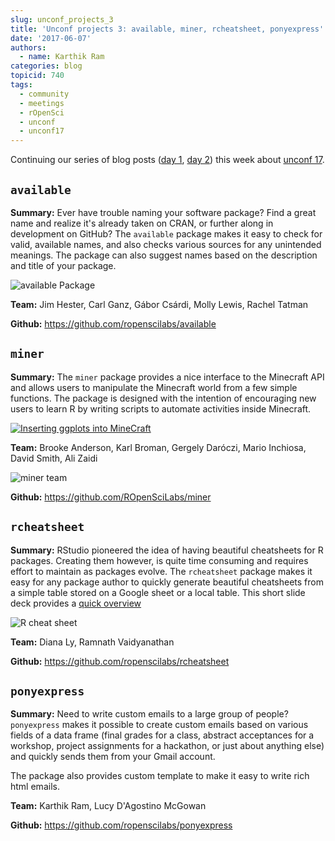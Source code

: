 ```yaml
---
slug: unconf_projects_3
title: 'Unconf projects 3: available, miner, rcheatsheet, ponyexpress'
date: '2017-06-07'
authors:
  - name: Karthik Ram
categories: blog
topicid: 740
tags:
  - community
  - meetings
  - rOpenSci
  - unconf
  - unconf17
---
```


Continuing our series of blog posts ([day 1](https://ropensci.org/blog/blog/2017/06/05/unconf_recap_1), [day 2](https://ropensci.org/blog/blog/2017/06/06/unconf_recap_2)) this week about [unconf 17](https://ropensci.org/blog/blog/2017/06/02/unconf2017).

## `available`

**Summary:**  Ever have trouble naming your software package? Find a great name and realize it's already taken on CRAN, or further along in development on GitHub? The `available` package makes it easy to check for valid, available names, and also checks various sources for any unintended meanings. The package can also suggest names based on the description and title of your package.

![available Package](https://i.imgur.com/k6J5hQr.png)

**Team:** Jim Hester, Carl Ganz, Gábor Csárdi, Molly Lewis, Rachel Tatman

**Github:** https://github.com/ropenscilabs/available

## `miner`

**Summary:**
The `miner` package provides a nice interface to the Minecraft API and allows users to manipulate the Minecraft world from a few simple functions. The package is designed with the intention of encouraging new users to learn R by writing scripts to automate activities inside Minecraft.

[![Inserting ggplots into MineCraft](https://i.imgur.com/G0PComZ.png)](https://www.youtube.com/watch?v=zggCAYAfjXE "ggplot2 with Minecraft")

**Team:** Brooke Anderson, Karl Broman, Gergely Daróczi, Mario Inchiosa, David Smith, Ali Zaidi

![miner team](https://i.imgur.com/EBVkz7G.jpg)

**Github:** https://github.com/ROpenSciLabs/miner

## `rcheatsheet`

**Summary:**  RStudio pioneered the idea of having beautiful cheatsheets for R packages. Creating them however, is quite time consuming and requires effort to maintain as packages evolve.  The `rcheatsheet` package makes it easy for any package author to quickly generate beautiful cheatsheets from a simple table stored on a Google sheet or a local table. This short slide deck provides a [quick overview](https://gitpitch.com/ramnathv/rcheatsheet/master?grs=github&t=moon)

![R cheat sheet](https://i.imgur.com/JUC3Ljh.gif)

**Team:** Diana Ly, Ramnath Vaidyanathan

**Github:** https://github.com/ropenscilabs/rcheatsheet

## `ponyexpress`

**Summary:**
Need to write custom emails to a large group of people? `ponyexpress` makes it possible to create custom emails based on various fields of a data frame (final grades for a class, abstract acceptances for a workshop, project assignments for a hackathon, or just about anything else) and quickly sends them from your Gmail account.

The package also provides custom template to make it easy to write rich html emails.

**Team:** Karthik Ram, Lucy D'Agostino McGowan

**Github:** https://github.com/ropenscilabs/ponyexpress


